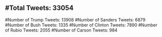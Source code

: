 #Total Tweets: 33054 
---
#Number of Trump Tweets: 13908
#Number of Sanders Tweets: 6879
#Number of Bush Tweets: 1335
#Number of Clinton Tweets: 7890
#Number of Rubio Tweets: 2055
#Number of Carson Tweets: 984